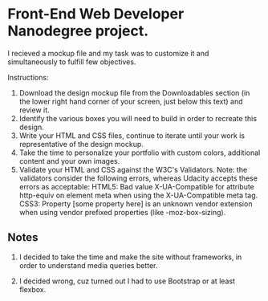 # Front-End Web Developer Nanodegree project.

I recieved a mockup file and my task was to customize it and simultaneously to fulfill few objectives.

Instructions:

1. Download the design mockup file from the Downloadables section (in the lower right hand corner of your screen, just below this text) and review it.
2. Identify the various boxes you will need to build in order to recreate this design.
3. Write your HTML and CSS files, continue to iterate until your work is representative of the design mockup.
4. Take the time to personalize your portfolio with custom colors, additional content and your own images.
5. Validate your HTML and CSS against the W3C's Validators. Note: the validators consider the following errors, whereas Udacity accepts these errors as acceptable:
HTML5: Bad value X-UA-Compatible for attribute http-equiv on element meta when using the X-UA-Compatible meta tag.
CSS3: Property [some property here] is an unknown vendor extension when using vendor prefixed properties (like -moz-box-sizing).


## Notes
1. I decided to take the time and make the site without frameworks, in order to understand media queries better.

2. I decided wrong, cuz turned out I had to use Bootstrap or at least flexbox.